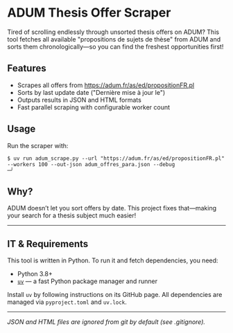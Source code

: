 # ADUM Thesis Offer Scraper

Tired of scrolling endlessly through unsorted thesis offers on ADUM? This tool fetches all available "propositions de sujets de thèse" from ADUM and sorts them chronologically—so you can find the freshest opportunities first!

## Features
- Scrapes all offers from https://adum.fr/as/ed/propositionFR.pl
- Sorts by last update date ("Dernière mise à jour le")
- Outputs results in JSON and HTML formats
- Fast parallel scraping with configurable worker count

## Usage
Run the scraper with:

```console
$ uv run adum_scrape.py --url "https://adum.fr/as/ed/propositionFR.pl" --workers 100 --out-json adum_offres_para.json --debug                                               ─╯
```

## Why?
ADUM doesn’t let you sort offers by date. This project fixes that—making your search for a thesis subject much easier!

---

## IT & Requirements

This tool is written in Python. To run it and fetch dependencies, you need:

- Python 3.8+
- [`uv`](https://github.com/astral-sh/uv) — a fast Python package manager and runner

Install `uv` by following instructions on its GitHub page. All dependencies are managed via `pyproject.toml` and `uv.lock`.

---

*JSON and HTML files are ignored from git by default (see .gitignore).*
